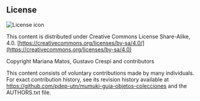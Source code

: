 ## License
![License icon](https://licensebuttons.net/l/by-sa/3.0/88x31.png)

This content is distributed under Creative Commons License Share-Alike, 4.0. [https://creativecommons.org/licenses/by-sa/4.0/](https://creativecommons.org/licenses/by-sa/4.0)

Copyright Mariana Matos, Gustavo Crespi and contributors

This content consists of voluntary contributions made by many
individuals. For exact contribution history, see its revision history
available at https://github.com/pdep-utn/mumuki-guia-objetos-colecciones and the AUTHORS.txt file.

